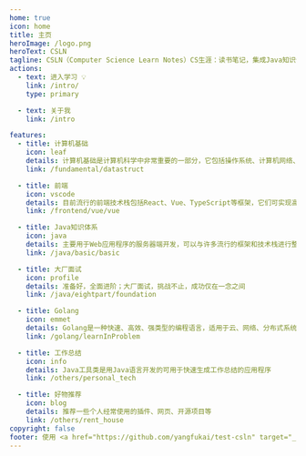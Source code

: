 ```yaml
---
home: true
icon: home
title: 主页
heroImage: /logo.png
heroText: CSLN
tagline: CSLN（Computer Science Learn Notes）CS生涯：读书笔记，集成Java知识体系！
actions:
  - text: 进入学习 💡
    link: /intro/
    type: primary

  - text: 关于我
    link: /intro

features:
  - title: 计算机基础
    icon: leaf
    details: 计算机基础是计算机科学中非常重要的一部分，它包括操作系统、计算机网络、数据结构、计算机组成原理等方面。
    link: /fundamental/datastruct

  - title: 前端
    icon: vscode
    details: 目前流行的前端技术栈包括React、Vue、TypeScript等框架，它们可实现高效的开发、优化和管理Web应用程序
    link: /frontend/vue/vue

  - title: Java知识体系
    icon: java
    details: 主要用于Web应用程序的服务器端开发，可以与许多流行的框架和技术栈进行整合，如Spring、MyBatis等
    link: /java/basic/basic

  - title: 大厂面试
    icon: profile
    details: 准备好，全面进阶；大厂面试，挑战不止，成功仅在一念之间
    link: /java/eightpart/foundation

  - title: Golang
    icon: emmet
    details: Golang是一种快速、高效、强类型的编程语言，适用于云、网络、分布式系统等领域
    link: /golang/learnInProblem

  - title: 工作总结
    icon: info
    details: Java工具类是用Java语言开发的可用于快速生成工作总结的应用程序
    link: /others/personal_tech

  - title: 好物推荐
    icon: blog
    details: 推荐一些个人经常使用的插件、网页、开源项目等
    link: /others/rent_house
copyright: false
footer: 使用 <a href="https://github.com/yangfukai/test-csln" target="_blank">Github © 2025 Computer Science Learn Notes</a> MIT 协议, 版权所有 © 2025-present carer.wang
---
```

